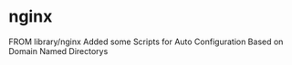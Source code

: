 # nginx
FROM library/nginx Added some Scripts for Auto Configuration Based on Domain Named Directorys
